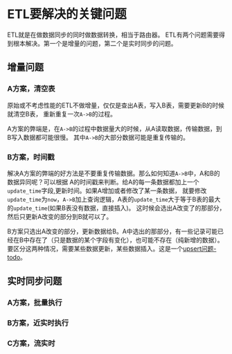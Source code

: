 # ETL要解决的关键问题

ETL就是在做数据同步的同时做数据转换，相当于路由器。
ETL有两个问题需要得到根本解决。第一个是增量的问题，第二个是实时同步的问题。

## 增量问题

### A方案，清空表

原始或不考虑性能的ETL不做增量，仅仅是查出A表，写入B表，需要更新B的时候就清空B表，
重新重复一次`A->B`的过程。

A方案的弊端是，在`A->B`的过程中数据量大的时候，从A读取数据，传输数据，到B写入数据都可能很慢。
其中`A->B`的大部分数据可能是重复传输的。

### B方案，时间戳

解决A方案的弊端的好方法是不要重复传输数据。那么如何知道`A->B`中，A和B的数据异同呢？可以根据
A的时间戳来判断。给A的每一条数据都加上一个`update_time`字段,更新时间。如果A增加或者修改了某一条数据，
就要修改`update_time`为`now`，`A->B`加上查询逻辑，A表的`update_time`大于等于B表的最大的`update_time`(如果B表没有数据，直接插入)。
这时候会选出A改变了的那部分，然后只更新A改变的部分到B就可以了。

B方案只选出A改变的部分，更新数据给B。A中选出的那部分，有一些记录可能已经在B中存在了（只是数据的某个字段有变化），也可能不存在（纯新增的数据）。
要区分这两种情况，需要某些数据更新，某些数据插入。这是一个[upsert问题-todo]()。

## 实时同步问题

### A方案，批量执行

### B方案，近实时执行

### C方案，流实时

